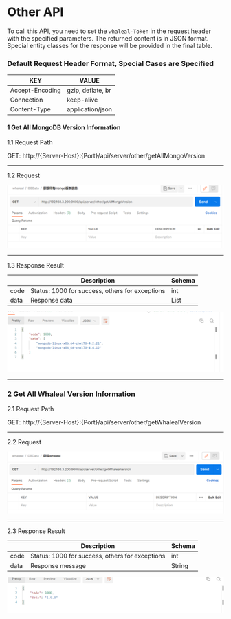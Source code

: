 
# Other API
To call this API, you need to set the `whaleal-Token` in the request header with the specified parameters. The returned content is in JSON format. Special entity classes for the response will be provided in the final table.

### Default Request Header Format, Special Cases are Specified

| KEY                |     VALUE      |     
| -------------------|----------------------|
| Accept-Encoding        |         gzip, deflate, br |     
| Connection          |         keep-alive           |          
| Content-Type          |         application/json |    

#### 1 Get All MongoDB Version Information

1.1 Request Path

GET: http://{Server-Host}:{Port}/api/server/other/getAllMongoVersion

---

1.2 Request

![img.png](../../../images/whalealPlatformImages/getAllMongoVersion.png)

---

1.3 Response Result

|            | Description              | Schema   |
| ---------- | ------------------------ | -------- |
| code       | Status: 1000 for success, others for exceptions | int      |
| data       | Response data            | List     |

![img_1.png](../../../images/whalealPlatformImages/getAllMongoVersion_r.png)

---

### 2 Get All Whaleal Version Information

2.1 Request Path

GET: http://{Server-Host}:{Port}/api/server/other/getWhalealVersion

---

2.2 Request

![img_2.png](../../../images/whalealPlatformImages/getWhalealVersion.png)

---

2.3 Response Result

|            | Description              | Schema   |
| ---------- | ------------------------ | -------- |
| code       | Status: 1000 for success, others for exceptions | int      |
| data       | Response message         | String   |

![img_3.png](../../../images/whalealPlatformImages/getWhalealVersion_r.png)

